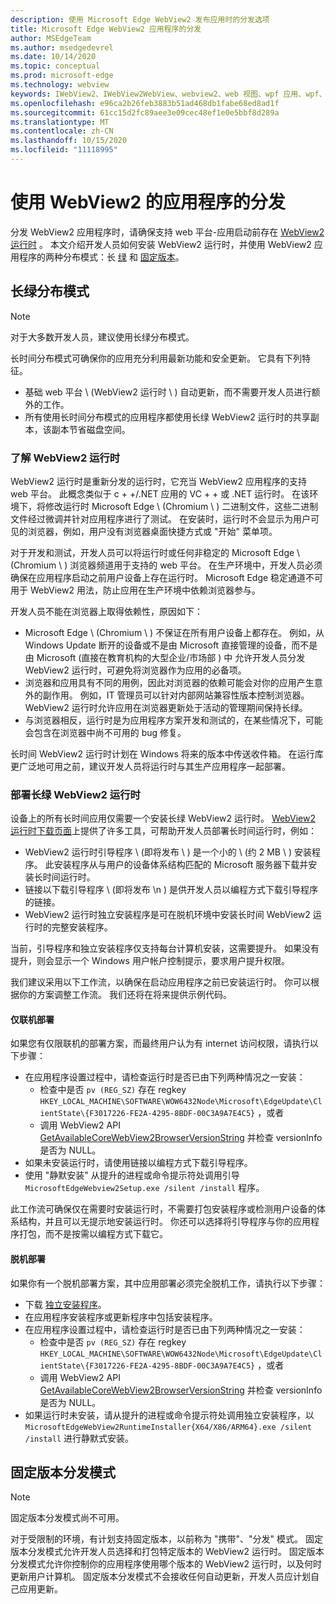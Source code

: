 ```yaml
---
description: 使用 Microsoft Edge WebView2 发布应用时的分发选项
title: Microsoft Edge WebView2 应用程序的分发
author: MSEdgeTeam
ms.author: msedgedevrel
ms.date: 10/14/2020
ms.topic: conceptual
ms.prod: microsoft-edge
ms.technology: webview
keywords: IWebView2、IWebView2WebView、webview2、web 视图、wpf 应用、wpf、edge、ICoreWebView2、ICoreWebView2Host、浏览器控件、边缘 html
ms.openlocfilehash: e96ca2b26feb3883b51ad468db1fabe68ed8ad1f
ms.sourcegitcommit: 61cc15d2fc89aee3e09cec48ef1e0e5bbf8d289a
ms.translationtype: MT
ms.contentlocale: zh-CN
ms.lasthandoff: 10/15/2020
ms.locfileid: "11118995"
---
```

# 使用 WebView2 的应用程序的分发  

分发 WebView2 应用程序时，请确保支持 web 平台-应用启动前存在 [WebView2 运行时](#understanding-the-webview2-runtime) 。  本文介绍开发人员如何安装 WebView2 运行时，并使用 WebView2 应用程序的两种分布模式：长  [绿](#evergreen-distribution-mode) 和 [固定版本](#fixed-version-distribution-mode)。  

## 长绿分布模式  

> [!NOTE]
> 对于大多数开发人员，建议使用长绿分布模式。  

长时间分布模式可确保你的应用充分利用最新功能和安全更新。  它具有下列特征。  

*   基础 web 平台 \ (WebView2 运行时 \ ) 自动更新，而不需要开发人员进行额外的工作。  
*   所有使用长时间分布模式的应用程序都使用长绿 WebView2 运行时的共享副本，该副本节省磁盘空间。  

### 了解 WebView2 运行时  

WebView2 运行时是重新分发的运行时，它充当 WebView2 应用程序的支持 web 平台。  此概念类似于 c + +/.NET 应用的 VC + + 或 .NET 运行时。  在该环境下，将修改运行时 Microsoft Edge \ (Chromium \ ) 二进制文件，这些二进制文件经过微调并针对应用程序进行了测试。  在安装时，运行时不会显示为用户可见的浏览器，例如，用户没有浏览器桌面快捷方式或 "开始" 菜单项。  

对于开发和测试，开发人员可以将运行时或任何非稳定的 Microsoft Edge \ (Chromium \ ) 浏览器频道用于支持的 web 平台。  在生产环境中，开发人员必须确保在应用程序启动之前用户设备上存在运行时。  Microsoft Edge 稳定通道不可用于 WebView2 用法，防止应用在生产环境中依赖浏览器参与。  

开发人员不能在浏览器上取得依赖性，原因如下：  

*   Microsoft Edge \ (Chromium \ ) 不保证在所有用户设备上都存在。  例如，从 Windows Update 断开的设备或不是由 Microsoft 直接管理的设备，而不是由 Microsoft (直接在教育机构的大型企业/市场部 ) 中  允许开发人员分发 WebView2 运行时，可避免将浏览器作为应用的必备项。
*   浏览器和应用具有不同的用例，因此对浏览器的依赖可能会对你的应用产生意外的副作用。  例如，IT 管理员可以针对内部网站兼容性版本控制浏览器。  WebView2 运行时允许应用在浏览器更新处于活动的管理期间保持长绿。  
*   与浏览器相反，运行时是为应用程序方案开发和测试的，在某些情况下，可能会包含在浏览器中尚不可用的 bug 修复。  

长时间 WebView2 运行时计划在 Windows 将来的版本中传送收件箱。  在运行库更广泛地可用之前，建议开发人员将运行时与其生产应用程序一起部署。  

### 部署长绿 WebView2 运行时  

设备上的所有长时间应用仅需要一个安装长绿 WebView2 运行时。  [WebView2 运行时下载页面][Webview2Installer]上提供了许多工具，可帮助开发人员部署长时间运行时，例如：  

*   WebView2 运行时引导程序 \ (即将发布 \ ) 是一个小的 \ (约 2 MB \ ) 安装程序。  此安装程序从与用户的设备体系结构匹配的 Microsoft 服务器下载并安装长时间运行时。  
*   链接以下载引导程序 \ (即将发布 \n ) 是供开发人员以编程方式下载引导程序的链接。
*   WebView2 运行时独立安装程序是可在脱机环境中安装长时间 WebView2 运行时的完整安装程序。  

当前，引导程序和独立安装程序仅支持每台计算机安装，这需要提升。  如果没有提升，则会显示一个 Windows 用户帐户控制提示，要求用户提升权限。  

我们建议采用以下工作流，以确保在启动应用程序之前已安装运行时。  你可以根据你的方案调整工作流。  我们还将在将来提供示例代码。  

#### 仅联机部署  

如果您有仅限联机的部署方案，而最终用户认为有 internet 访问权限，请执行以下步骤：  

*   在应用程序设置过程中，请检查运行时是否已由下列两种情况之一安装：  
    *   检查中是否 `pv (REG_SZ)` 存在 regkey `HKEY_LOCAL_MACHINE\SOFTWARE\WOW6432Node\Microsoft\EdgeUpdate\ClientState\{F3017226-FE2A-4295-8BDF-00C3A9A7E4C5}` ，或者  
    *   调用 WebView2 API [GetAvailableCoreWebView2BrowserVersionString](/microsoft-edge/webview2/reference/win32/webview2-idl#getavailablecorewebview2browserversionstring) 并检查 versionInfo 是否为 NULL。  
*   如果未安装运行时，请使用链接以编程方式下载引导程序。  
*   使用 "静默安装" 从提升的进程或命令提示符处调用引导 `MicrosoftEdgeWebview2Setup.exe /silent /install` 程序。  

此工作流可确保仅在需要时安装运行时，不需要打包安装程序或检测用户设备的体系结构，并且可以无提示地安装运行时。  你还可以选择将引导程序与你的应用程序打包，而不是按需以编程方式下载它。  

#### 脱机部署  

如果你有一个脱机部署方案，其中应用部署必须完全脱机工作，请执行以下步骤：  

*   下载 [独立安装程序][Webview2Installer]。  
*   在应用程序安装程序或更新程序中包括安装程序。  
*   在应用程序设置过程中，请检查运行时是否已由下列两种情况之一安装：  
    *   检查中是否 `pv (REG_SZ)` 存在 regkey `HKEY_LOCAL_MACHINE\SOFTWARE\WOW6432Node\Microsoft\EdgeUpdate\ClientState\{F3017226-FE2A-4295-8BDF-00C3A9A7E4C5}` ，或者  
    *   调用 WebView2 API [GetAvailableCoreWebView2BrowserVersionString](/microsoft-edge/webview2/reference/win32/webview2-idl#getavailablecorewebview2browserversionstring) 并检查 versionInfo 是否为 NULL。  
*   如果运行时未安装，请从提升的进程或命令提示符处调用独立安装程序，以 `MicrosoftEdgeWebView2RuntimeInstaller{X64/X86/ARM64}.exe /silent /install` 进行静默式安装。  

## 固定版本分发模式  

> [!NOTE]
> 固定版本分发模式尚不可用。  

对于受限制的环境，有计划支持固定版本，以前称为 "携带"、"分发" 模式。  固定版本分发模式允许开发人员选择和打包特定版本的 WebView2 运行时。  固定版本分发模式允许你控制你的应用程序使用哪个版本的 WebView2 运行时，以及何时更新用户计算机。  固定版本分发模式不会接收任何自动更新，开发人员应计划自己应用更新。  


<!-- links -->  

[ConceptsVersioning]: ./versioning.md "了解浏览器版本和 WebView2 |Microsoft 文档"  

[Webview2Installer]: https://developer.microsoft.com/microsoft-edge/webview2 "WebView2 安装程序"  
